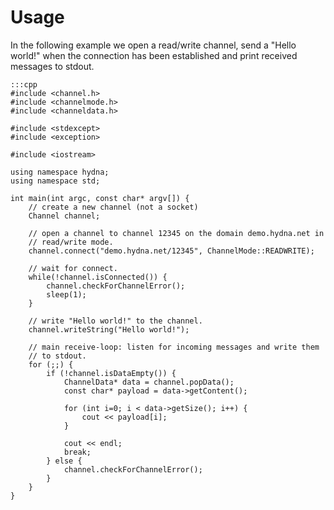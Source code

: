# Usage

In the following example we open a read/write channel, send a "Hello world!"
when the connection has been established and print received messages to
stdout.

    :::cpp
    #include <channel.h>
    #include <channelmode.h>
    #include <channeldata.h>
     
    #include <stdexcept>
    #include <exception>

    #include <iostream>

    using namespace hydna;
    using namespace std;

    int main(int argc, const char* argv[]) {
        // create a new channel (not a socket)
        Channel channel;

        // open a channel to channel 12345 on the domain demo.hydna.net in
        // read/write mode.
        channel.connect("demo.hydna.net/12345", ChannelMode::READWRITE);

        // wait for connect.
        while(!channel.isConnected()) {
            channel.checkForChannelError();
            sleep(1);
        }

        // write "Hello world!" to the channel.
        channel.writeString("Hello world!");

        // main receive-loop: listen for incoming messages and write them
        // to stdout.
        for (;;) {
            if (!channel.isDataEmpty()) {
                ChannelData* data = channel.popData();
                const char* payload = data->getContent();

                for (int i=0; i < data->getSize(); i++) {
                    cout << payload[i];
                }

                cout << endl;
                break;
            } else {
                channel.checkForChannelError();
            }
        }
    }
